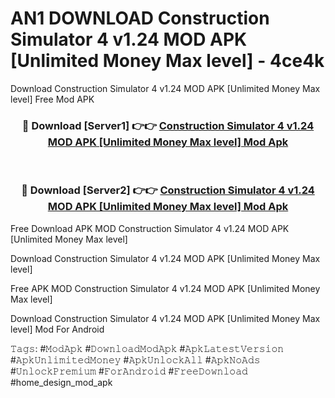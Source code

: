 # AN1 DOWNLOAD Construction Simulator 4 v1.24 MOD APK [Unlimited Money Max level] - 4ce4k
Download Construction Simulator 4 v1.24 MOD APK [Unlimited Money Max level] Free Mod APK

<div align="center">
<h3>🔴 Download [Server1] 👉👉 <a href="https://apk-comot.site?title=Construction_Simulator_4_v1.24_MOD_APK_[Unlimited_Money_Max_level]">Construction Simulator 4 v1.24 MOD APK [Unlimited Money Max level] Mod Apk</a></h3><br>

<h3>🔴 Download [Server2] 👉👉 <a href="https://apk-comot.site?title=Construction_Simulator_4_v1.24_MOD_APK_[Unlimited_Money_Max_level]">Construction Simulator 4 v1.24 MOD APK [Unlimited Money Max level] Mod Apk</a></h3>
</div>


Free Download APK MOD Construction Simulator 4 v1.24 MOD APK [Unlimited Money Max level]

Download Construction Simulator 4 v1.24 MOD APK [Unlimited Money Max level] 

Free APK MOD Construction Simulator 4 v1.24 MOD APK [Unlimited Money Max level] 

Download Construction Simulator 4 v1.24 MOD APK [Unlimited Money Max level] Mod For Android

𝚃𝚊𝚐𝚜: #𝙼𝚘𝚍𝙰𝚙𝚔 #𝙳𝚘𝚠𝚗𝚕𝚘𝚊𝚍𝙼𝚘𝚍𝙰𝚙𝚔 #𝙰𝚙𝚔𝙻𝚊𝚝𝚎𝚜𝚝𝚅𝚎𝚛𝚜𝚒𝚘𝚗 #𝙰𝚙𝚔𝚄𝚗𝚕𝚒𝚖𝚒𝚝𝚎𝚍𝙼𝚘𝚗𝚎𝚢 #𝙰𝚙𝚔𝚄𝚗𝚕𝚘𝚌𝚔𝙰𝚕𝚕 #𝙰𝚙𝚔𝙽𝚘𝙰𝚍𝚜 #𝚄𝚗𝚕𝚘𝚌𝚔𝙿𝚛𝚎𝚖𝚒𝚞𝚖 #𝙵𝚘𝚛𝙰𝚗𝚍𝚛𝚘𝚒𝚍 #𝙵𝚛𝚎𝚎𝙳𝚘𝚠𝚗𝚕𝚘𝚊𝚍 #home_design_mod_apk